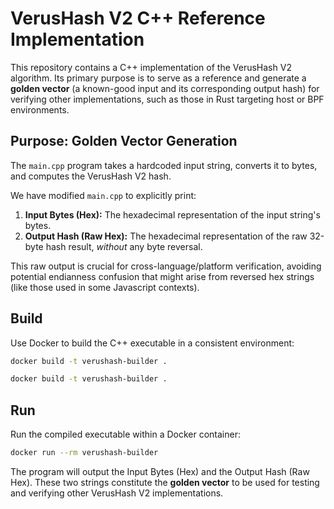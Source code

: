 # VerusHash V2 C++ Reference Implementation

This repository contains a C++ implementation of the VerusHash V2 algorithm. Its primary purpose is to serve as a reference and generate a **golden vector** (a known-good input and its corresponding output hash) for verifying other implementations, such as those in Rust targeting host or BPF environments.

## Purpose: Golden Vector Generation

The `main.cpp` program takes a hardcoded input string, converts it to bytes, and computes the VerusHash V2 hash.

We have modified `main.cpp` to explicitly print:

1.  **Input Bytes (Hex):** The hexadecimal representation of the input string's bytes.
2.  **Output Hash (Raw Hex):** The hexadecimal representation of the raw 32-byte hash result, *without* any byte reversal.

This raw output is crucial for cross-language/platform verification, avoiding potential endianness confusion that might arise from reversed hex strings (like those used in some Javascript contexts).

## Build

Use Docker to build the C++ executable in a consistent environment:

```sh
docker build -t verushash-builder .
```

```sh
docker build -t verushash-builder .
```

## Run

Run the compiled executable within a Docker container:

```sh
docker run --rm verushash-builder
```

The program will output the Input Bytes (Hex) and the Output Hash (Raw Hex). These two strings constitute the **golden vector** to be used for testing and verifying other VerusHash V2 implementations.
